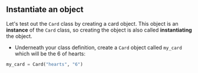 ## Instantiate an object

Let's test out the `Card` class by creating a card object. This object is an **instance** of the `Card` class, so creating the object is also called **instantiating** the object.

+ Underneath your class definition, create a `Card` object called `my_card` which will be the 6 of hearts:

```python
my_card = Card("hearts", "6")
```
